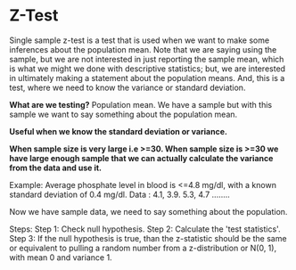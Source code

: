 # Z-Test

Single sample z-test is a test that is used when we want to make some inferences about the population mean. Note that we are saying using the sample, but we are not interested in just reporting the sample mean, which is what we might we done with descriptive statistics; but, we are interested in ultimately making a statement about the population means. And, this is a test, where we need to know the variance or standard deviation.

**What are we testing?**
Population mean. We have a sample but with this sample we want to say something about the population mean.

**Useful when we know the standard deviation or variance.**

**When sample size is very large i.e >=30. When sample size is >=30 we have large enough sample that we can actually calculate the variance from the data and use it.**

Example: Average phosphate level in blood is <=4.8 mg/dl, with a known standard deviation of 0.4 mg/dl.
Data : 4.1, 3.9. 5.3, 4.7 ........

Now we have sample data, we need to say something about the population.

Steps:
Step 1: Check null hypothesis.
Step 2: Calculate the 'test statistics'.
Step 3: If the null hypothesis is true, than the z-statistic should be the same or equivalent to pulling a random number from a z-distribution or N(0, 1), with mean 0 and variance 1.

